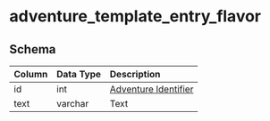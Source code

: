 # adventure_template_entry_flavor

## Schema
| Column | Data Type | Description |
| :--- | :--- | :--- |
| id | int | [Adventure Identifier](adventure_details.md) |
| text | varchar | Text |


